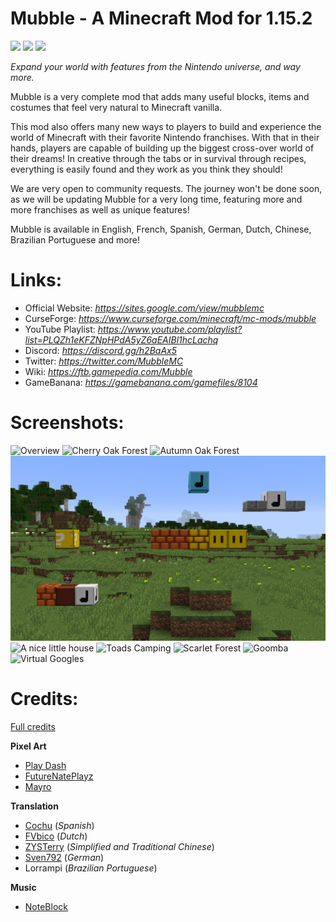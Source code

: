 # Mubble - A Minecraft Mod for 1.15.2
[![](http://cf.way2muchnoise.eu/full_mubble_downloads.svg?badge_style=for_the_badge)](https://www.curseforge.com/minecraft/mc-mods/mubble)
[![](http://cf.way2muchnoise.eu/versions/Available%20For%20Minecraft_mubble_all.svg?badge_style=for_the_badge)](https://www.curseforge.com/minecraft/mc-mods/mubble)
[![](http://cf.way2muchnoise.eu/packs/mubble.svg?badge_style=for_the_badge)](https://www.curseforge.com/minecraft/mc-mods/mubble)

*Expand your world with features from the Nintendo universe, and way more.*

Mubble is a very complete mod that adds many useful blocks, items and costumes that feel very natural to Minecraft vanilla.

This mod also offers many new ways to players to build and experience the world of Minecraft with their favorite Nintendo franchises. With that in their hands, players are capable of building up the biggest cross-over world of their dreams! In creative through the tabs or in survival through recipes, everything is easily found and they work as you think they should!

We are very open to community requests. The journey won't be done soon, as we will be updating Mubble for a very long time, featuring more and more franchises as well as unique features!

Mubble is available in English, French, Spanish, German, Dutch, Chinese, Brazilian Portuguese and more!

# Links:
* Official Website: *https://sites.google.com/view/mubblemc*
* CurseForge: *https://www.curseforge.com/minecraft/mc-mods/mubble*
* YouTube Playlist: *https://www.youtube.com/playlist?list=PLQZh1eKFZNpHPdA5yZ6aEAIBl1hcLachq*
* Discord: *https://discord.gg/h2BaAx5*
* Twitter: *https://twitter.com/MubbleMC*
* Wiki: *https://ftb.gamepedia.com/Mubble*
* GameBanana: *https://gamebanana.com/gamefiles/8104*

# Screenshots:
![Overview](https://raw.githubusercontent.com/Hugman76/Mubble/1.14/external/screenshots/overview.png)
![Cherry Oak Forest](https://raw.githubusercontent.com/Hugman76/Mubble/1.14/external/screenshots/cherry_oak_forest_1.png)
![Autumn Oak Forest](https://raw.githubusercontent.com/Hugman76/Mubble/1.14/external/screenshots/autumn_oak_forest_1.png)
![Super Mario Level](https://raw.githubusercontent.com/Hugman76/Mubble/1.14/external/screenshots/super_mario_bros._level.png)
![A nice little house](https://raw.githubusercontent.com/Hugman76/Mubble/1.14/external/screenshots/building_1.png)
![Toads Camping](https://raw.githubusercontent.com/Hugman76/Mubble/1.14/external/screenshots/toads_camping.png)
![Scarlet Forest](https://raw.githubusercontent.com/Hugman76/Mubble/1.14/external/screenshots/scarlet_forest.png)
![Goomba](https://raw.githubusercontent.com/Hugman76/Mubble/1.14/external/screenshots/goomba.png)
![Virtual Googles](https://raw.githubusercontent.com/Hugman76/Mubble/1.14/external/screenshots/virtual_googles_1.png)

# Credits:
[Full credits](https://ftb.gamepedia.com/Mubble/Credits)

**Pixel Art**
* [Play Dash](https://twitter.com/ItzTheDash)
* [FutureNatePlayz](https://www.curseforge.com/members/futurenp)
* [Mayro](https://www.youtube.com/channel/UCumgUoIV9t2aGtaQXmwXIAg)

**Translation**
* [Cochu](https://www.youtube.com/cochuu) (*Spanish*)
* [FVbico](https://twitter.com/FVbico) (*Dutch*)
* [ZYSTerry](https://twitter.com/22zhuyansong) (*Simplified and Traditional Chinese*)
* [Sven792](https://twitter.com/Sven7922) (*German*)
* Lorrampi (*Brazilian Portuguese*)

**Music**
* [NoteBlock](https://www.youtube.com/user/NoteBlockRemix)